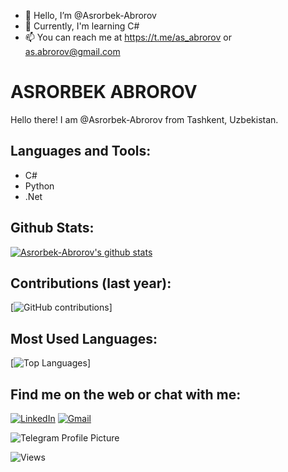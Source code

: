 - 👋 Hello, I’m @Asrorbek-Abrorov
- 🌱 Currently, I'm learning C#
- 📫 You can reach me at https://t.me/as_abrorov or as.abrorov@gmail.com

# ASRORBEK ABROROV

Hello there!
I am @Asrorbek-Abrorov from Tashkent, Uzbekistan.

## Languages and Tools:

- C#
- Python
- .Net

## Github Stats:

[![Asrorbek-Abrorov's github stats](https://github-readme-stats.vercel.app/api?username=Asrorbek-Abrorov)](https://github.com/anuraghazra/github-readme-stats)

## Contributions (last year):

[![GitHub contributions](https://github-readme-streak-stats.herokuapp.com/?user=Asrorbek-Abrorov&theme=radical)]

## Most Used Languages:

[![Top Languages](https://github-readme-stats.vercel.app/api/top-langs/?username=Asrorbek-Abrorov&layout=compact)]

## Find me on the web or chat with me:

[![LinkedIn](https://img.shields.io/badge/LinkedIn-0077B5?style=for-the-badge&logo=linkedin&logoColor=white)](https://www.linkedin.com/in/asrorbek-abrorov-8a9957296/)
[![Gmail](https://img.shields.io/badge/as.abrorov@gmail.com-D14836?style=for-the-badge&logo=gmail&logoColor=white)](https://as.abrorov@gmail.com)

![Telegram Profile Picture](https://cdn4.cdn-telegram.org/file/q2kQ8Exfd9ybX3bTJnt8WGULbU95LrUps0wYmRuyoywLEXc1oEws89vsa9VoSo9V43GQaKkvrrvmrfCqZDjo2vtwFvaE0TWnq4xhuL7-1gfCNjJ027O2U-RpL-Q5WD6Cs_5cn2USDd4XDMJsjBsol9-JE8q4N1S5HuiJvEJT1jNz-LCXp00J9bNnw-b56rZip5ZXVV35hKf75QEt34CqixHaElBSZ1rhXMyAkX1O5Sw5u4swxng-y07yzIwCOp7uDCrARKbyoXwbypTsaw-ZTcaah_oCYVUbg6LCh-IW7Wy1QT5uO5fgY9sCo1fA7wmaApaTN67czNqmvZszX6vXHQ.jpg)


  ![Views](https://komarev.com/ghpvc/?username=Asrorbek-Abrorov&label=Views&color=181717&style=flat)
